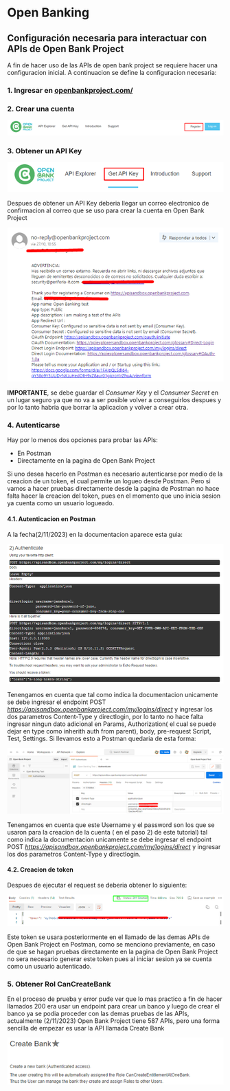 # Open Banking

## Configuración necesaria para interactuar con APIs de Open Bank Project

A fin de hacer uso de las APIs de open bank project se requiere hacer una configuracion inicial. A continuacion se define la configuracion necesaria:

### **1**. Ingresar en [openbankproject.com/](https://apisandbox.openbankproject.com/ "Open Bank Project")
   
### **2**. Crear una cuenta
   
![Register](Register.png "Register")


### **3**. Obtener un API Key

![GetAPIKey](GetAPIKey.png "GetAPIKey")

Despues de obtener un API Key deberia llegar un correo electronico de confirmacion al correo que se uso para crear la cuenta en Open Bank Project

![ConfirmationEmail](ConfirmationEmail.png "ConfirmationEmail")

**IMPORTANTE**, se debe guardar el *Consumer Key* y el *Consumer Secret* en un lugar seguro ya que no va a ser posible volver a conseguirlos despues y por lo tanto habria que borrar la aplicacion y volver a crear otra.


### **4**.   Autenticarse

Hay por lo menos dos opciones para probar las APIs:


* En Postman
* Directamente en la pagina de Open Bank Project


Si uno desea hacerlo en Postman es necesario autenticarse por medio de la creacion de un token, el cual permite un logueo desde Postman. Pero si vamos a hacer pruebas directamente desde la pagina de Postman no hace falta hacer la creacion del token, pues en el momento que uno inicia sesion ya cuenta como un usuario logueado. 


#### **4.1**.  Autenticacion en Postman

A la fecha(2/11/2023) en la documentacion aparece esta guia:

![Authenticate](img/Authenticate.png "Authenticate")

Tenengamos en cuenta que tal como indica la documentacion unicamente se debe ingresar el endpoint POST *https://apisandbox.openbankproject.com/my/logins/direct*  y ingresar los dos parametros Content-Type y directlogin, por lo tanto no hace falta ingresar ningun dato adicional en Params, Authorization( el cual se puede dejar en type como inherith auth from parent), body, pre-request Script, Test, Settings. Si llevamos esto a Postman quedaria de esta forma:


![Authenticate1](img/Authenticate1.png "Authenticate1")



Tenengamos en cuenta que este Username y el password son los que se usaron para la creacion de la cuenta ( en el paso 2) de este tutorial) tal como indica la documentacion unicamente se debe ingresar el endpoint POST *https://apisandbox.openbankproject.com/my/logins/direct*  y ingresar los dos parametros Content-Type y directlogin.

#### **4.2**.  Creacion de token

Despues de ejecutar el request se deberia obtener lo siguiente:


![Token](img/Token.png "Token")


Este token se usara posteriormente en el llamado de las demas APIs de Open Bank Project en Postman, como se menciono previamente, en caso  de que se hagan pruebas directamente en la pagina de Open Bank Project no sera necesario generar este token pues al iniciar sesion ya se cuenta como un usuario autenticado.


### **5**.   Obtener Rol CanCreateBank 

En el proceso de prueba y error pude ver que lo mas practico a fin de hacer llamados 200 era usar un endpoint para crear un banco y luego de crear el banco ya se podia proceder con las demas pruebas de las APIs, actualmente (2/11/2023) Open Bank Project tiene 587 APIs, pero una forma sencilla de empezar es usar la API llamada Create Bank

![CreateBank](img/CreateBank.png "CreateBank")













 

 

